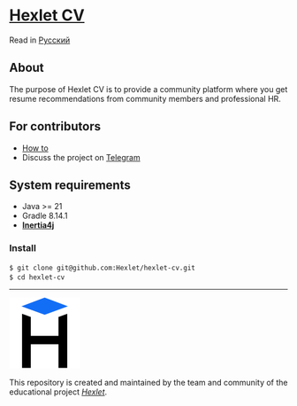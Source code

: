 # [Hexlet CV](https://cv.hexlet.io/)

Read in [Русский](README.ru.md)

## About
The purpose of Hexlet CV is to provide a community platform where you get resume recommendations from community members and professional HR.

## For contributors
* [How to](CONTRIBUTING.md)
* Discuss the project on [Telegram](https://t.me/hexletcommunity/12)

## System requirements

* Java >= 21
* Gradle 8.14.1
* [**Inertia4j**](https://github.com/Inertia4J/inertia4j) 

### Install

```bash
$ git clone git@github.com:Hexlet/hexlet-cv.git
$ cd hexlet-cv
```


[//]: # (Сюда можно добавить graphs-contributors по аналогии с проектом https://github.com/hexlet-codebattle/codebattle )


---

[![Hexlet Ltd. logo](https://raw.githubusercontent.com/Hexlet/assets/master/images/hexlet_logo128.png)](https://hexlet.io?utm_source=github&utm_medium=link&utm_campaign=hexlet-cv)

This repository is created and maintained by the team and community of the educational project [*Hexlet*](https://ru.hexlet.io/?utm_source=github&utm_medium=link&utm_campaign=hexlet-cv).
